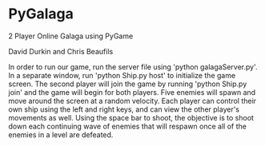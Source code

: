# PyGalaga
2 Player Online Galaga using PyGame

David Durkin and Chris Beaufils

In order to run our game, run the server file using 'python galagaServer.py'. In a separate window, run 'python Ship.py host' to initialize the game screen. The second player will join the game by running 'python Ship.py join' and the game will begin for both players. Five enemies will spawn and move around the screen at a random velocity. Each player can control their own ship using the left and right keys, and can view the other player's movements as well. Using the space bar to shoot, the objective is to shoot down each continuing wave of enemies that will respawn once all of the enemies in a level are defeated.
